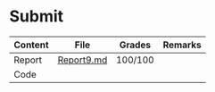 # Submit


| Content    | File | Grades | Remarks |
| ---------- | ------ | ------ | ------ |
| Report | [Report9.md](./Report9.md) | 100/100  |   |
| Code |  |  |   |

<br>

